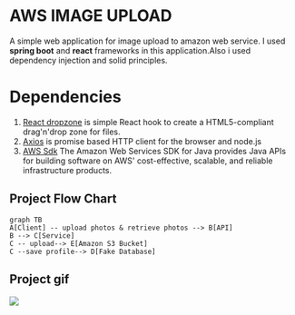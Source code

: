# AWS IMAGE UPLOAD
A simple web application for image upload to amazon web service. I used **spring boot** and **react** frameworks in this application.Also i used dependency injection and solid principles.
# Dependencies

 1. [React dropzone](https://github.com/react-dropzone/react-dropzone) is simple React hook to create a HTML5-compliant drag'n'drop zone for files.
 2. [Axios](https://github.com/axios/axios) is promise based HTTP client for the browser and node.js
 3. [AWS Sdk](https://mvnrepository.com/artifact/com.amazonaws/aws-java-sdk) The Amazon Web Services SDK for Java provides Java APIs for building software on AWS' cost-effective, scalable, and reliable infrastructure products.

## Project Flow Chart
```mermaid
graph TB
A[Client] -- upload photos & retrieve photos --> B[API]
B --> C[Service]
C -- upload--> E[Amazon S3 Bucket]
C --save profile--> D[Fake Database]
```
## Project gif
![](project_runnig.gif)